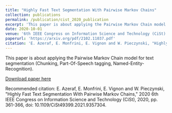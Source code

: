 ```yaml
---
title: "Highly Fast Text Segmentation With Pairwise Markov Chains"
collection: publications
permalink: /publication/cist_2020_publication
excerpt: 'This paper is about applying the Pairwise Markov Chain model for text segmentation (Chunking, Part-Of-Speech tagging, Named-Entity-Recognition).'
date: 2020-10-01
venue: '6th IEEE Congress on Information Science and Technology (CiSt)'
paperurl: 'https://arxiv.org/pdf/2102.11037.pdf'
citation: 'E. Azeraf, E. Monfrini, E. Vignon and W. Pieczynski, "Highly Fast Text Segmentation With Pairwise Markov Chains," 2020 6th IEEE Congress on Information Science and Technology (CiSt), 2020, pp. 361-366, doi: 10.1109/CiSt49399.2021.9357304.'
---
```

This paper is about applying the Pairwise Markov Chain model for text segmentation (Chunking, Part-Of-Speech tagging, Named-Entity-Recognition).

[Download paper here](https://arxiv.org/pdf/2102.11037.pdf)

Recommended citation: E. Azeraf, E. Monfrini, E. Vignon and W. Pieczynski, "Highly Fast Text Segmentation With Pairwise Markov Chains," 2020 6th IEEE Congress on Information Science and Technology (CiSt), 2020, pp. 361-366, doi: 10.1109/CiSt49399.2021.9357304.
